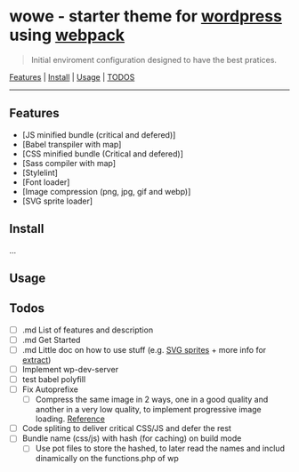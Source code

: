 # wowe - starter theme for [wordpress](https://webpack.js.org/) using [webpack](https://webpack.js.org/) 

> Initial enviroment configuration designed to have the best pratices.

<a href="#features">Features</a> |
<a href="#install">Install</a> |
<a href="#usage">Usage</a> |
<a href="#todos">TODOS</a>

----

## Features
- [JS minified bundle (critical and defered)]
- [Babel transpiler with map]
- [CSS minified bundle (Critical and defered)]
- [Sass compiler with map]
- [Stylelint]
- [Font loader]
- [Image compression (png, jpg, gif and webp)]
- [SVG sprite loader]

## Install
...

## Usage

## Todos
- [ ] .md List of features and description
- [ ] .md Get Started
- [ ] .md Little doc on how to use stuff (e.g. [SVG sprites](https://css-tricks.com/svg-sprites-use-better-icon-fonts/) + more info for [extract](https://www.npmjs.com/package/svg-sprite-loader#extract-configuration))
- [ ] Implement wp-dev-server
- [ ] test babel polyfill
- [ ] Fix Autoprefixe
	-	[ ] Compress the same image in 2 ways, one in a good quality and another in a very low quality, to implement progressive image loading. [Reference](https://jmperezperez.com/medium-image-progressive-loading-placeholder/)
- [ ] Code spliting to deliver critical CSS/JS and defer the rest
- [ ] Bundle name (css/js) with hash (for caching) on build mode
	- [ ] Use pot files to store the hashed, to later read the names and includ dinamically on the functions.php of wp
